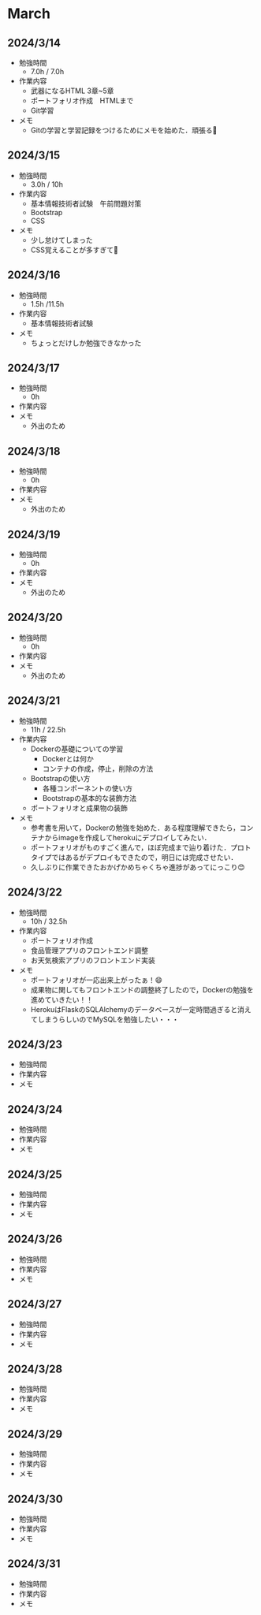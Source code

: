 # March

## 2024/3/14

- 勉強時間
  - 7.0h / 7.0h
- 作業内容
  - 武器になるHTML 3章~5章
  - ポートフォリオ作成　HTMLまで
  - Git学習
- メモ
  - Gitの学習と学習記録をつけるためにメモを始めた．頑張る💪

## 2024/3/15

- 勉強時間
  - 3.0h / 10h
- 作業内容
  - 基本情報技術者試験　午前問題対策
  - Bootstrap
  - CSS
- メモ
  - 少し怠けてしまった
  - CSS覚えることが多すぎて🥺

## 2024/3/16

- 勉強時間
  - 1.5h /11.5h
- 作業内容
  - 基本情報技術者試験
- メモ
  - ちょっとだけしか勉強できなかった

## 2024/3/17

- 勉強時間
  - 0h
- 作業内容
- メモ
  - 外出のため

## 2024/3/18

- 勉強時間
  - 0h
- 作業内容
- メモ
  - 外出のため

## 2024/3/19

- 勉強時間
  - 0h
- 作業内容
- メモ
  - 外出のため

## 2024/3/20

- 勉強時間
  - 0h
- 作業内容
- メモ
  - 外出のため

## 2024/3/21

- 勉強時間
  - 11h / 22.5h
- 作業内容
  - Dockerの基礎についての学習
    - Dockerとは何か
    - コンテナの作成，停止，削除の方法
  - Bootstrapの使い方
    - 各種コンポーネントの使い方
    - Bootstrapの基本的な装飾方法
  - ポートフォリオと成果物の装飾
- メモ
  - 参考書を用いて，Dockerの勉強を始めた．ある程度理解できたら，コンテナからimageを作成してherokuにデプロイしてみたい．
  - ポートフォリオがものすごく進んで，ほぼ完成まで辿り着けた．プロトタイプではあるがデプロイもできたので，明日には完成させたい．
  - 久しぶりに作業できたおかげかめちゃくちゃ進捗があってにっこり😊

## 2024/3/22

- 勉強時間
  - 10h / 32.5h
- 作業内容
  - ポートフォリオ作成
  - 食品管理アプリのフロントエンド調整
  - お天気検索アプリのフロントエンド実装
- メモ
  - ポートフォリオが一応出来上がったぁ！😄
  - 成果物に関してもフロントエンドの調整終了したので，Dockerの勉強を進めていきたい！！
  - HerokuはFlaskのSQLAlchemyのデータベースが一定時間過ぎると消えてしまうらしいのでMySQLを勉強したい・・・

## 2024/3/23

- 勉強時間
- 作業内容
- メモ

## 2024/3/24

- 勉強時間
- 作業内容
- メモ

## 2024/3/25

- 勉強時間
- 作業内容
- メモ

## 2024/3/26

- 勉強時間
- 作業内容
- メモ

## 2024/3/27

- 勉強時間
- 作業内容
- メモ

## 2024/3/28

- 勉強時間
- 作業内容
- メモ

## 2024/3/29

- 勉強時間
- 作業内容
- メモ

## 2024/3/30

- 勉強時間
- 作業内容
- メモ

## 2024/3/31

- 勉強時間
- 作業内容
- メモ

